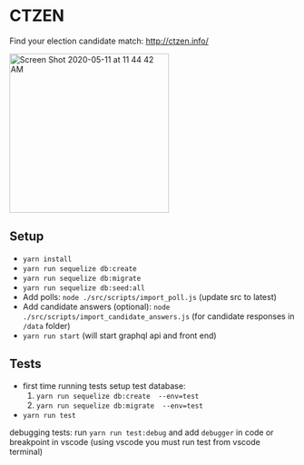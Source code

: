 
# CTZEN

Find your election candidate match: http://ctzen.info/

<img width="281" alt="Screen Shot 2020-05-11 at 11 44 42 AM" src="https://user-images.githubusercontent.com/687513/81587682-fa224880-937c-11ea-9be5-c931a6834aa8.png">

## Setup

- `yarn install`
- `yarn run sequelize db:create`
- `yarn run sequelize db:migrate`
- `yarn run sequelize db:seed:all`
- Add polls: `node ./src/scripts/import_poll.js` (update src to latest)
- Add candidate answers (optional): `node ./src/scripts/import_candidate_answers.js` (for candidate responses in `/data` folder)
- `yarn run start` (will start graphql api and front end)

## Tests

- first time running tests setup test database:
  1. `yarn run sequelize db:create  --env=test`
  2. `yarn run sequelize db:migrate  --env=test`
- `yarn run test`

debugging tests: run `yarn run test:debug` and add `debugger` in code or breakpoint in vscode (using vscode you must run test from vscode terminal)
